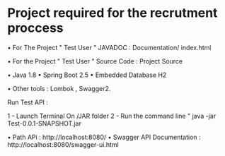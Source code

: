 # Project required for the recrutment proccess 

• For The Project " Test User " JAVADOC :   Documentation/ index.html

• For the Project " Test User " Source Code : Project Source

• Java 1.8
• Spring Boot 2.5 
• Embedded Database H2


• Other tools :  Lombok , Swagger2.

Run Test API :

1 - Launch Terminal On /JAR folder
2 - Run the command line " java -jar Test-0.0.1-SNAPSHOT.jar

• Path APi : http://localhost:8080/
• Swagger API Documentation : http://localhost:8080/swagger-ui.html

